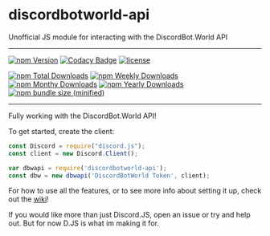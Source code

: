# discordbotworld-api
Unofficial JS module for interacting with the DiscordBot.World API
***
[![npm Version](https://img.shields.io/npm/v/discordbotworld-api.js.svg)](https://www.npmjs.com/package/discordbotworld-api.js)
[![Codacy Badge](https://api.codacy.com/project/badge/Grade/736bf870b9dd4ea4876ecd34c682a287)](https://www.codacy.com/app/iDerp/discordbotworld-api.js?utm_source=github.com&amp;utm_medium=referral&amp;utm_content=iDerp/discordbotworld-api.js&amp;utm_campaign=Badge_Grade)
[![license](https://img.shields.io/npm/l/discordbotworld-api.js.svg)](https://www.npmjs.com/package/discordbotworld-api.js)

[![npm Total Downloads](https://img.shields.io/npm/dt/discordbotworld-api.js.svg)](https://www.npmjs.com/package/discordbotworld-api.js)
[![npm Weekly Downloads](https://img.shields.io/npm/dw/discordbotworld-api.js.svg)](https://www.npmjs.com/package/discordbotworld-api.js)
[![npm Monthy Downloads](https://img.shields.io/npm/dm/discordbotworld-api.js.svg)](https://www.npmjs.com/package/discordbotworld-api.js)
[![npm Yearly Downloads](https://img.shields.io/npm/dy/discordbotworld-api.js.svg)](https://www.npmjs.com/package/discordbotworld-api.js)
[![npm bundle size (minified)](https://img.shields.io/bundlephobia/min/discordbotworld-api.js.svg)](https://www.npmjs.com/package/discordbotworld-api.js)
***

Fully working with the DiscordBot.World API!

To get started, create the client:
```js
const Discord = require("discord.js");
const client = new Discord.Client();

var dbwapi = require('discordbotworld-api');
const dbw = new dbwapi('DiscordBotWorld Token', client);
```
For how to use all the features, or to see more info about setting it up, check out the [wiki](https://github.com/iDerp/discordbotworld-api/wiki)!


If you would like more than just Discord.JS, open an issue or try and help out. But for now D.JS is what im making it for.
